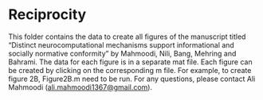 # Reciprocity
This folder contains the data to create all figures of the manuscript titled 
“Distinct neurocomputational mechanisms support informational and socially normative conformity” 
by Mahmoodi, Nili, Bang, Mehring and Bahrami. 
The data for each figure is in a separate mat file. Each figure can be created by clicking on the corresponding m file. For example, to create figure 2B, Figure2B.m need to be run.
For any questions, please contact Ali Mahmoodi (ali.mahmoodi1367@gmail.com).
